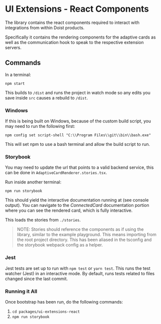 # UI Extensions - React Components

The library contains the react components required to interact with integrations from within Doist products.

Specifically it contains the rendering components for the adaptive cards as well as the communication hook to speak to the respective extension servers.

## Commands

In a terminal:

```
npm start
```

This builds to `/dist` and runs the project in watch mode so any edits you save inside `src` causes a rebuild to `/dist`.

### Windows

If this is being built on Windows, because of the custom build script, you may need to run the following first:

```
npm config set script-shell "C:\\Program Files\\git\\bin\\bash.exe"
```

This will set npm to use a bash terminal and allow the build script to run.

### Storybook

You may need to update the url that points to a valid backend service, this can be done in `AdaptiveCardRenderer.stories.tsx`.

Run inside another terminal:

```
npm run storybook
```

This should yield the interactive documentation running at (see console output). You can navigate to the _ConnectedCard_ documentation portion where you can see the rendered card, which is fully interactive.

This loads the stories from `./stories`.

> NOTE: Stories should reference the components as if using the library, similar to the example playground. This means importing from the root project directory. This has been aliased in the tsconfig and the storybook webpack config as a helper.

### Jest

Jest tests are set up to run with `npm test` or `yarn test`. This runs the test watcher (Jest) in an interactive mode. By default, runs tests related to files changed since the last commit.

### Running it All

Once bootstrap has been run, do the following commands:

1. `cd packages/ui-extensions-react`
2. `npm run storybook`
